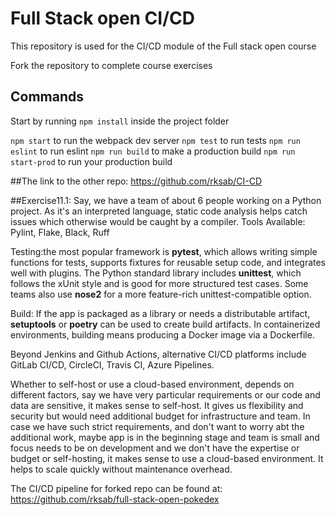 # Full Stack open CI/CD

This repository is used for the CI/CD module of the Full stack open course

Fork the repository to complete course exercises

## Commands

Start by running `npm install` inside the project folder

`npm start` to run the webpack dev server
`npm test` to run tests
`npm run eslint` to run eslint
`npm run build` to make a production build
`npm run start-prod` to run your production build

##The link to the other repo: https://github.com/rksab/CI-CD

##Exercise11.1:
Say, we have a team of about 6 people working on a Python project. As it's an interpreted language, static code analysis helps catch issues which otherwise would be caught by a compiler.
Tools Available: Pylint, Flake, Black, Ruff

Testing:the most popular framework is **pytest**, which allows writing simple functions for tests, supports fixtures for reusable setup code, and integrates well with plugins. The Python standard library includes **unittest**, which follows the xUnit style and is good for more structured test cases. Some teams also use **nose2** for a more feature-rich unittest-compatible option.

Build: If the app is packaged as a library or needs a distributable artifact, **setuptools** or **poetry** can be used to create build artifacts. In containerized environments, building means producing a Docker image via a Dockerfile.

Beyond Jenkins and Github Actions, alternative CI/CD platforms include GitLab CI/CD, CircleCI, Travis CI, Azure Pipelines.

Whether to self-host or use a cloud-based environment, depends on different factors, say we have very particular requirements or our code and data are sensitive, it makes sense to self-host. It gives us flexibility and security but would need additional budget for infrastructure and team. In case we have such strict requirements, and don't want to worry abt the additional work, maybe app is in the beginning stage and team is small and focus needs to be on development and we don't have the expertise or budget or self-hosting, it makes sense to use a cloud-based environment. It helps to scale quickly without maintenance overhead.

The CI/CD pipeline for forked repo can be found at: https://github.com/rksab/full-stack-open-pokedex
